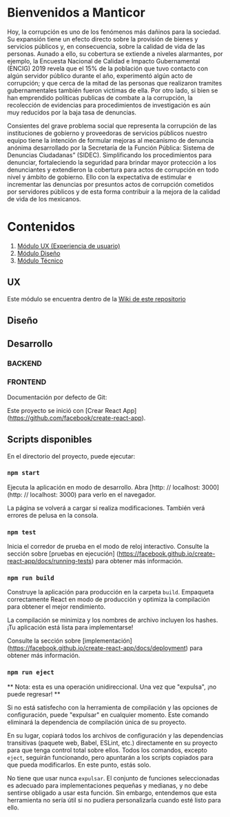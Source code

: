 # Bienvenidos a Manticor


Hoy, la corrupción es uno de los fenómenos más dañinos para la sociedad. Su expansión tiene un efecto directo sobre la provisión de bienes y servicios públicos y, en consecuencia, sobre la calidad de vida de las personas. Aunado a ello, su cobertura se extiende a niveles alarmantes, por ejemplo, la Encuesta Nacional de Calidad e Impacto Gubernamental (ENCIG) 2019 revela que el 15% de la población que tuvo contacto con algún servidor público durante el año, experimentó algún acto de corrupción; y que cerca de la mitad de las personas que realizaron tramites gubernamentales también fueron victimas de ella. Por otro lado, si bien se han emprendido políticas publicas de combate a la corrupción, la recolección de evidencias para procedimientos de investigación es aún muy reducidos por la baja tasa de denuncias.

Consientes del grave problema social que representa la corrupción de las instituciones de gobierno y proveedoras de servicios públicos nuestro equipo tiene la intención de formular mejoras al mecanismo de denuncia anónima desarrollado por la Secretaría de la Función Pública: Sistema de Denuncias Ciudadanas” (SIDEC). Simplificando los procedimientos para denunciar, fortaleciendo la seguridad para brindar mayor protección a los denunciantes y extendieron la cobertura para actos de corrupción en todo nivel y ámbito de gobierno. Ello con la expectativa de estimular e incrementar las denuncias por presuntos actos de corrupción cometidos por servidores públicos y de esta forma contribuir a la mejora de la calidad de vida de los mexicanos. 


# Contenidos
1. [Módulo UX (Experiencia de usuario)](#UX)
2. [Módulo Diseño](#Diseño)
3. [Módulo Técnico](#Desarrollo)


## UX
Este módulo se encuentra dentro de la [Wiki de este repositorio](https://github.com/jsphbrhn/manticor/wiki/)


## Diseño

## Desarrollo



### BACKEND


### FRONTEND

Documentación por defecto de Git:

Este proyecto se inició con [Crear React App] (https://github.com/facebook/create-react-app).

## Scripts disponibles

En el directorio del proyecto, puede ejecutar:

### `npm start`

Ejecuta la aplicación en modo de desarrollo.
Abra [http: // localhost: 3000] (http: // localhost: 3000) para verlo en el navegador.

La página se volverá a cargar si realiza modificaciones. 
También verá errores de pelusa en la consola.

### `npm test`

Inicia el corredor de prueba en el modo de reloj interactivo.
Consulte la sección sobre [pruebas en ejecución] (https://facebook.github.io/create-react-app/docs/running-tests) para obtener más información.

### `npm run build`

Construye la aplicación para producción en la carpeta `build`. 
Empaqueta correctamente React en modo de producción y optimiza la compilación para obtener el mejor rendimiento.

La compilación se minimiza y los nombres de archivo incluyen los hashes. 
¡Tu aplicación está lista para implementarse!

Consulte la sección sobre [implementación] (https://facebook.github.io/create-react-app/docs/deployment) para obtener más información.

### `npm run eject`

** Nota: esta es una operación unidireccional. Una vez que "expulsa", ¡no puede regresar! **

Si no está satisfecho con la herramienta de compilación y las opciones de configuración, puede "expulsar" en cualquier momento. Este comando eliminará la dependencia de compilación única de su proyecto.

En su lugar, copiará todos los archivos de configuración y las dependencias transitivas (paquete web, Babel, ESLint, etc.) directamente en su proyecto para que tenga control total sobre ellos. Todos los comandos, excepto `eject`, seguirán funcionando, pero apuntarán a los scripts copiados para que pueda modificarlos. En este punto, estás solo.

No tiene que usar nunca `expulsar`. El conjunto de funciones seleccionadas es adecuado para implementaciones pequeñas y medianas, y no debe sentirse obligado a usar esta función. Sin embargo, entendemos que esta herramienta no sería útil si no pudiera personalizarla cuando esté listo para ello.


